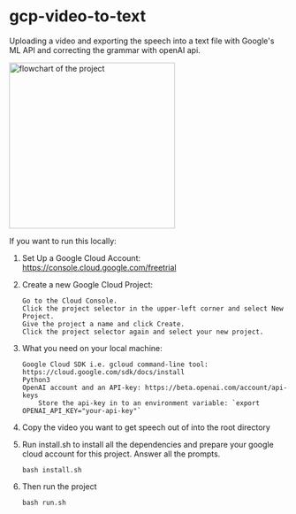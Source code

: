 # gcp-video-to-text
Uploading a video and exporting the speech into a text file with Google's ML API and correcting the grammar with openAI api. 

<img src="https://i.imgur.com/rHmQXr1.png" alt="flowchart of the project" width=300 height=300>

If you want to run this locally:
1. Set Up a Google Cloud Account: https://console.cloud.google.com/freetrial
2. Create a new Google Cloud Project:
    ```
    Go to the Cloud Console.
    Click the project selector in the upper-left corner and select New Project.
    Give the project a name and click Create.
    Click the project selector again and select your new project.
    ```

3. What you need on your local machine:
    ```
    Google Cloud SDK i.e. gcloud command-line tool: https://cloud.google.com/sdk/docs/install
    Python3
    OpenAI account and an API-key: https://beta.openai.com/account/api-keys
        Store the api-key in to an environment variable: `export OPENAI_API_KEY="your-api-key"`
    ```

4. Copy the video you want to get speech out of into the root directory

5. Run install.sh to install all the dependencies and prepare your google cloud account for this project.
    Answer all the prompts.

    `bash install.sh`

8. Then run the project

    `bash run.sh`
